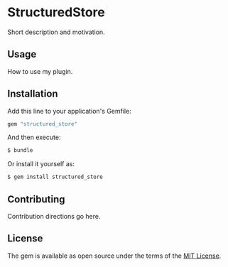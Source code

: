 # StructuredStore
Short description and motivation.

## Usage
How to use my plugin.

## Installation
Add this line to your application's Gemfile:

```ruby
gem "structured_store"
```

And then execute:
```bash
$ bundle
```

Or install it yourself as:
```bash
$ gem install structured_store
```

## Contributing
Contribution directions go here.

## License
The gem is available as open source under the terms of the [MIT License](https://opensource.org/licenses/MIT).
